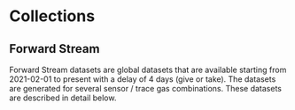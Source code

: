 # Collections

## Forward Stream

Forward Stream datasets are global datasets that are available starting from 2021-02-01 to present with a delay of 4 days (give or take). The datasets are generated for several sensor / trace gas combinations. These datasets are described in detail below. 

